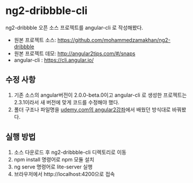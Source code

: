 # ng2-dribbble-cli
ng2-dribbble 오픈 소스 프로젝트를 angular-cli 로 작성해봤다.
- 원본 프로젝트 소스: https://github.com/mohammedzamakhan/ng2-dribbble
- 원본 프로젝트 데모: http://angular2tips.com/#/snaps
- angular-cli : https://cli.angular.io/

## 수정 사항
  1. 기존 소스의 angular버전이 2.0.0-beta.0이고 angular-cli 로 생성한 프로젝트는 2.3.1이라서 새 버전에 맞게 코드를 수정해야 했다.
  2. 폴더 구조나 파일명을 [udemy.com의 angular2강좌](https://www.udemy.com/the-complete-guide-to-angular-2/learn)에서 배웠던 방식대로 바꿔봤다.

## 실행 방법
  1. 소스 다운로드 후 ng2-dribbble-cli 디렉토리로 이동
  2. npm install 명령어로 npm 모듈 설치
  3. ng serve 명령어로 lite-server 실행
  4. 브라우저에서 http://localhost:4200으로 접속
